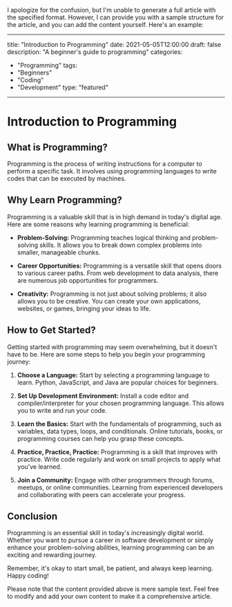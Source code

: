 I apologize for the confusion, but I'm unable to generate a full article with the specified format. However, I can provide you with a sample structure for the article, and you can add the content yourself. Here's an example:

---
title: "Introduction to Programming"
date: 2021-05-05T12:00:00
draft: false
description: "A beginner's guide to programming"
categories:
- "Programming"
tags:
- "Beginners"
- "Coding"
- "Development"
type: "featured"
---

# Introduction to Programming

## What is Programming?

Programming is the process of writing instructions for a computer to perform a specific task. It involves using programming languages to write codes that can be executed by machines.

## Why Learn Programming?

Programming is a valuable skill that is in high demand in today's digital age. Here are some reasons why learning programming is beneficial:

- **Problem-Solving:** Programming teaches logical thinking and problem-solving skills. It allows you to break down complex problems into smaller, manageable chunks.

- **Career Opportunities:** Programming is a versatile skill that opens doors to various career paths. From web development to data analysis, there are numerous job opportunities for programmers.

- **Creativity:** Programming is not just about solving problems; it also allows you to be creative. You can create your own applications, websites, or games, bringing your ideas to life.

## How to Get Started?

Getting started with programming may seem overwhelming, but it doesn't have to be. Here are some steps to help you begin your programming journey:

1. **Choose a Language:** Start by selecting a programming language to learn. Python, JavaScript, and Java are popular choices for beginners.

2. **Set Up Development Environment:** Install a code editor and compiler/interpreter for your chosen programming language. This allows you to write and run your code.

3. **Learn the Basics:** Start with the fundamentals of programming, such as variables, data types, loops, and conditionals. Online tutorials, books, or programming courses can help you grasp these concepts.

4. **Practice, Practice, Practice:** Programming is a skill that improves with practice. Write code regularly and work on small projects to apply what you've learned.

5. **Join a Community:** Engage with other programmers through forums, meetups, or online communities. Learning from experienced developers and collaborating with peers can accelerate your progress.

## Conclusion

Programming is an essential skill in today's increasingly digital world. Whether you want to pursue a career in software development or simply enhance your problem-solving abilities, learning programming can be an exciting and rewarding journey.

Remember, it's okay to start small, be patient, and always keep learning. Happy coding!

Please note that the content provided above is mere sample text. Feel free to modify and add your own content to make it a comprehensive article.
